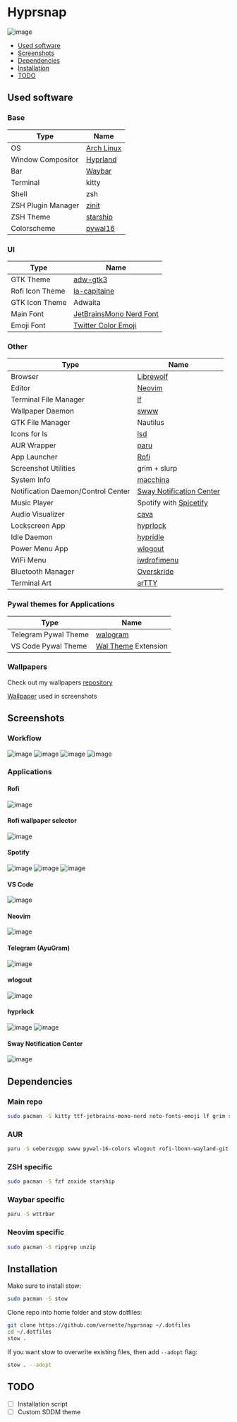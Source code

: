 # Hyprsnap

![image](assets/screenshots/workflow.png)

- [Used software](#used-software)
- [Screenshots](#screenshots)
- [Dependencies](#dependencies)
- [Installation](#installation)
- [TODO](#todo)

## Used software

### Base

| Type               | Name                                                                                           |
| ------------------ | ---------------------------------------------------------------------------------------------- |
| OS                 | [Arch Linux](https://archlinux.org/)                                                           |
| Window Compositor  | [Hyprland](https://hyprland.org/)                                                              |
| Bar                | [Waybar](https://github.com/Alexays/Waybar)                                                    |
| Terminal           | kitty                                                                                          |
| Shell              | zsh                                                                                            |
| ZSH Plugin Manager | [zinit](https://github.com/zdharma-continuum/zinit)                                            |
| ZSH Theme          | [starship](https://github.com/starship/starship)                                               |
| Colorscheme        | [pywal16](https://github.com/eylles/pywal16)                                                   |

### UI

| Type            | Name                                                                    |
| --------------- | ----------------------------------------------------------------------- |
| GTK Theme       | [adw-gtk3](https://github.com/lassekongo83/adw-gtk3)                    |
| Rofi Icon Theme | [la-capitaine](https://github.com/keeferrourke/la-capitaine-icon-theme) |
| GTK Icon Theme  | Adwaita                                                                 |
| Main Font       | [JetBrainsMono Nerd Font](https://www.nerdfonts.com/font-downloads)     |
| Emoji Font      | [Twitter Color Emoji](https://github.com/13rac1/twemoji-color-font)     |

### Other

| Type                               | Name                                                                             |
| ---------------------------------- | -------------------------------------------------------------------------------- |
| Browser                            | [Librewolf](https://librewolf.net/)                                              |
| Editor                             | [Neovim](https://neovim.io/)                                                     |
| Terminal File Manager              | [lf](https://github.com/gokcehan/lf)                                             |
| Wallpaper Daemon                   | [swww](https://github.com/LGFae/swww)                                            |
| GTK File Manager                   | Nautilus                                                                         |
| Icons for ls                       | [lsd](https://github.com/lsd-rs/lsd)                                             |
| AUR Wrapper                        | [paru](https://github.com/Morganamilo/paru)                                      |
| App Launcher                       | [Rofi](https://github.com/davatorium/rofi)                                       |
| Screenshot Utilities               | grim + slurp                                                                     |
| System Info                        | [macchina](https://github.com/Macchina-CLI/macchina)                             |
| Notification Daemon/Control Center | [Sway Notification Center](https://github.com/ErikReider/SwayNotificationCenter) |
| Music Player                       | Spotify with [Spicetify](https://spicetify.app/)                                 |
| Audio Visualizer                   | [cava](https://github.com/karlstav/cava)                                         |
| Lockscreen App                     | [hyprlock](https://github.com/hyprwm/hyprlock)                                   |
| Idle Daemon                        | [hypridle](https://github.com/hyprwm/hypridle)                                   |
| Power Menu App                     | [wlogout](https://github.com/ArtsyMacaw/wlogout)                                 |
| WiFi Menu                          | [iwdrofimenu](https://github.com/defname/rofi-iwd-wifi-menu)                     |
| Bluetooth Manager                  | [Overskride](https://github.com/kaii-lb/overskride)                              |
| Terminal Art                       | [arTTY](https://github.com/mjwhitta/artty)                                       |

### Pywal themes for Applications

| Type                               | Name                                                                                          |
| ---------------------------------- | --------------------------------------------------------------------------------------------- |
| Telegram Pywal Theme               | [walogram](https://codeberg.org/thirtysixpw/walogram)                                         |
| VS Code Pywal Theme                | [Wal Theme](https://marketplace.visualstudio.com/items?itemName=dlasagno.wal-theme) Extension |

### Wallpapers

Check out my wallpapers [repository](https://github.com/vernette/wallpapers)

[Wallpaper](https://github.com/vernette/wallpapers/blob/main/18.png) used in screenshots

## Screenshots

### Workflow

![image](assets/screenshots/workflow.png)
![image](assets/screenshots/workflow_1.png)
![image](assets/screenshots/workflow_2.png)
![image](assets/screenshots/workflow_3.png)

### Applications

#### Rofi

![image](assets/screenshots/applications_rofi.png)

#### Rofi wallpaper selector

![image](assets/screenshots/applications_rofi_wallpapers.png)

#### Spotify

![image](assets/screenshots/applications_spotify.png)
![image](assets/screenshots/applications_spotify_2.png)
![image](assets/screenshots/applications_spotify_3.png)

#### VS Code

![image](assets/screenshots/applications_vscode.png)

#### Neovim

![image](assets/screenshots/applications_nvim.png)

#### Telegram (AyuGram)

![image](assets/screenshots/applications_telegram.png)

#### wlogout

![image](assets/screenshots/applications_wlogout.png)

#### hyprlock

![image](assets/screenshots/applications_hyprlock_1.png)
![image](assets/screenshots/applications_hyprlock_2.png)

#### Sway Notification Center

![image](assets/screenshots/applications_swaync.png)

## Dependencies

### Main repo

```bash
sudo pacman -S kitty ttf-jetbrains-mono-nerd noto-fonts-emoji lf grim slurp wl-clipboard hyprland waybar zsh playerctl lsd libnotify hyprlang hyprlock hypridle swaync neovim 
```

### AUR

```bash
paru -S ueberzugpp swww pywal-16-colors wlogout rofi-lbonn-wayland-git iwdrofimenu-git rofi-bluetooth-git spicetify-cli cava adw-gtk3 walogram-git
```

### ZSH specific

```bash
sudo pacman -S fzf zoxide starship
```

### Waybar specific

```bash
paru -S wttrbar
```

### Neovim specific

```bash
sudo pacman -S ripgrep unzip
```

## Installation

Make sure to install stow:

```bash
sudo pacman -S stow
```

Clone repo into home folder and stow dotfiles:

```bash
git clone https://github.com/vernette/hyprsnap ~/.dotfiles
cd ~/.dotfiles
stow .
```

If you want stow to overwrite existing files, then add `--adopt` flag:

```bash
stow . --adopt
```

## TODO

- [ ] Installation script
- [ ] Custom SDDM theme
